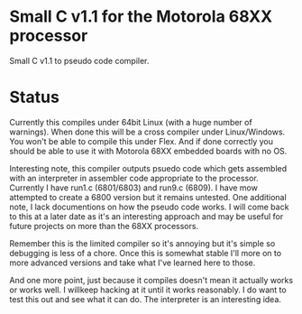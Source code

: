 # Small C v1.1 for the Motorola 68XX processor

Small C v1.1 to pseudo code compiler.

# Status

Currently this compiles under 64bit Linux (with a huge number of warnings). When done this will be a cross compiler under Linux/Windows. You won't be able to compile this under Flex. And if done correctly you should be able to use it with Motorola 68XX embedded boards with no OS.

Interesting note, this compiler outputs psuedo code which gets assembled with an interpreter in assembler code appropriate to the processor. Currently I have run1.c (6801/6803) and run9.c (6809). I have mow attempted to create a 6800 version but it remains untested. One additional note, I lack documentions on how the pseudo code works. I will come back to this at a later date as it's an interesting approach and may be useful for future projects on more than the 68XX processors.

Remember this is the limited compiler so it's annoying but it's simple so debugging is less of a chore. Once this is somewhat stable I'll more on to more advanced versions and take what I've learned here to those. 

And one more point, just because it compiles doesn't mean it actually works or works well. I willkeep hacking at it until it works reasonably. I do want to test this out and see what it can do. The interpreter is an interesting idea.
